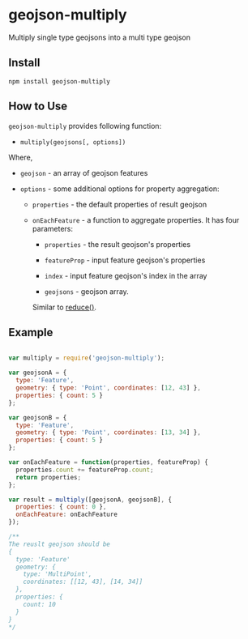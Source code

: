 
# geojson-multiply

Multiply single type geojsons into a multi type geojson

## Install

`npm install geojson-multiply`

## How to Use

`geojson-multiply` provides following function:

* `multiply(geojsons[, options])`

Where,

* `geojson` - an array of geojson features

* `options` - some additional options for property aggregation:

  * `properties` - the default properties of result geojson

  * `onEachFeature` - a function to aggregate properties. It has four parameters:

    * `properties` - the result geojson's properties

    * `featureProp` - input feature geojson's properties

    * `index` - input feature geojson's index in the array

    * `geojsons` - geojson array.

    Similar to [reduce()](https://developer.mozilla.org/en-US/docs/Web/JavaScript/Reference/Global_Objects/Array/Reduce).

## Example

``` javascript

var multiply = require('geojson-multiply');

var geojsonA = {
  type: 'Feature',
  geometry: { type: 'Point', coordinates: [12, 43] },
  properties: { count: 5 }
};

var geojsonB = {
  type: 'Feature',
  geometry: { type: 'Point', coordinates: [13, 34] },
  properties: { count: 5 }
};

var onEachFeature = function(properties, featureProp) {
  properties.count += featureProp.count;
  return properties;
};

var result = multiply([geojsonA, geojsonB], {
  properties: { count: 0 },
  onEachFeature: onEachFeature
});

/**
The reuslt geojson should be
{
  type: 'Feature'
  geometry: {
    type: 'MultiPoint',
    coordinates: [[12, 43], [14, 34]]
  },
  properties: {
    count: 10
  }
}
*/

```

